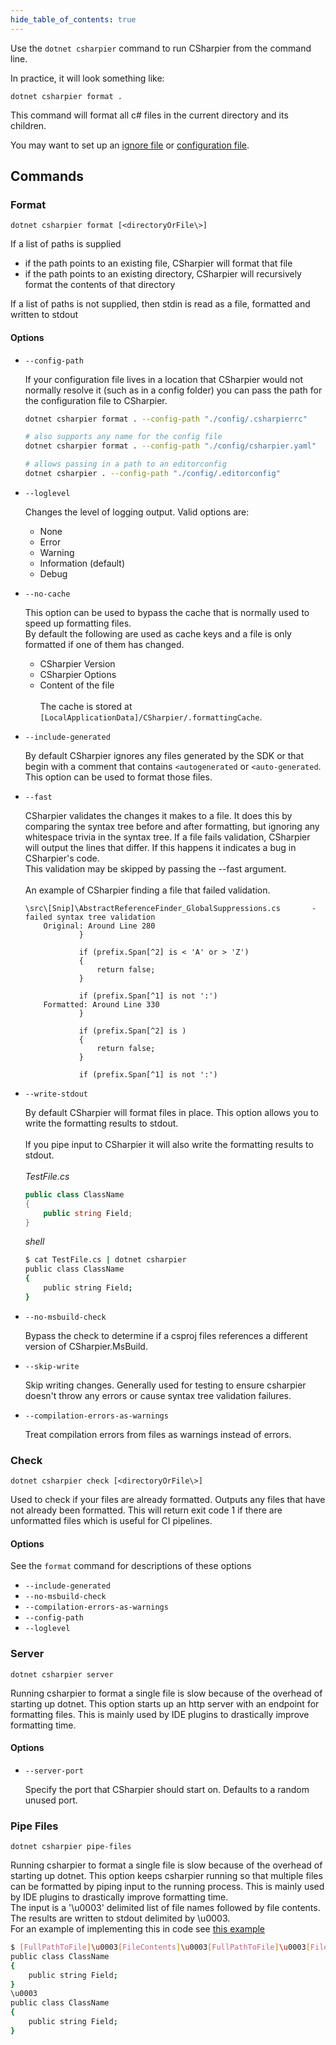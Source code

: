 ```yaml
---
hide_table_of_contents: true
---
```

Use the `dotnet csharpier` command to run CSharpier from the command line.

In practice, it will look something like:
```shell
dotnet csharpier format .
```
This command will format all c# files in the current directory and its children.

You may want to set up an [ignore file](Ignore.md) or [configuration file](Configuration.md).

## Commands
### Format
`dotnet csharpier format [<directoryOrFile\>]`

If a list of paths is supplied
- if the path points to an existing file, CSharpier will format that file
- if the path points to an existing directory, CSharpier will recursively format the contents of that directory

If a list of paths is not supplied, then stdin is read as a file, formatted and written to stdout

#### Options
- `--config-path`

    If your configuration file lives in a location that CSharpier would not normally resolve it (such as in a config folder)
    you can pass the path for the configuration file to CSharpier.
    ```bash
    dotnet csharpier format . --config-path "./config/.csharpierrc"
    
    # also supports any name for the config file
    dotnet csharpier format . --config-path "./config/csharpier.yaml"

    # allows passing in a path to an editorconfig
    dotnet csharpier . --config-path "./config/.editorconfig"
    ```


- `--loglevel`

    Changes the level of logging output. Valid options are:
  - None
  - Error
  - Warning
  - Information (default)
  - Debug


- `--no-cache`

    This option can be used to bypass the cache that is normally used to speed up formatting files.  
    By default the following are used as cache keys and a file is only formatted if one of them has changed.
    * CSharpier Version
    * CSharpier Options
    * Content of the file
    <br/><br/>
    The cache is stored at `[LocalApplicationData]/CSharpier/.formattingCache`.


- `--include-generated`

    By default CSharpier ignores any files generated by the SDK or that begin with a comment that contains `<autogenerated` or `<auto-generated`. This option can be used to format those files.


- `--fast`

    CSharpier validates the changes it makes to a file.
    It does this by comparing the syntax tree before and after formatting, but ignoring any whitespace trivia in the syntax tree.
    If a file fails validation, CSharpier will output the lines that differ. If this happens it indicates a bug in CSharpier's code.  
    This validation may be skipped by passing the --fast argument.
    <br/><br/>
    An example of CSharpier finding a file that failed validation.
    ```
    \src\[Snip]\AbstractReferenceFinder_GlobalSuppressions.cs       - failed syntax tree validation
        Original: Around Line 280
                }
    
                if (prefix.Span[^2] is < 'A' or > 'Z')
                {
                    return false;
                }
    
                if (prefix.Span[^1] is not ':')
        Formatted: Around Line 330
                }
    
                if (prefix.Span[^2] is )
                {
                    return false;
                }
    
                if (prefix.Span[^1] is not ':')
    ```

- `--write-stdout`

    By default CSharpier will format files in place. This option allows you to write the formatting results to stdout.
    <br/><br/>
    If you pipe input to CSharpier it will also write the formatting results to stdout.
    <br/><br/>
    *TestFile.cs*
    ```csharp
    public class ClassName
    {
        public string Field;
    }
    ```
    *shell*
    ```bash
    $ cat TestFile.cs | dotnet csharpier
    public class ClassName
    {
        public string Field;
    }
    ```


- `--no-msbuild-check`

    Bypass the check to determine if a csproj files references a different version of CSharpier.MsBuild.


- `--skip-write`

    Skip writing changes. Generally used for testing to ensure csharpier doesn't throw any errors or cause syntax tree validation failures.


- `--compilation-errors-as-warnings`

    Treat compilation errors from files as warnings instead of errors.

### Check
`dotnet csharpier check [<directoryOrFile\>]`

Used to check if your files are already formatted. Outputs any files that have not already been formatted.
This will return exit code 1 if there are unformatted files which is useful for CI pipelines.

#### Options
See the `format` command for descriptions of these options
- `--include-generated`
- `--no-msbuild-check`
- `--compilation-errors-as-warnings`
- `--config-path`
- `--loglevel`

### Server
`dotnet csharpier server`

Running csharpier to format a single file is slow because of the overhead of starting up dotnet.
This option starts up an http server with an endpoint for formatting files. This is mainly used by IDE plugins
to drastically improve formatting time.

#### Options
- `--server-port`

    Specify the port that CSharpier should start on. Defaults to a random unused port.

### Pipe Files
`dotnet csharpier pipe-files`

Running csharpier to format a single file is slow because of the overhead of starting up dotnet.
This option keeps csharpier running so that multiple files can be formatted by piping input to the running process. This is mainly used by IDE plugins
to drastically improve formatting time.  
The input is a '\u0003' delimited list of file names followed by file contents.  
The results are written to stdout delimited by \u0003.  
For an example of implementing this in code see [this example](https://github.com/belav/csharpier/blob/main/Src/CSharpier.VSCode/src/CSharpierProcessPipeMultipleFiles.ts)
```bash
$ [FullPathToFile]\u0003[FileContents]\u0003[FullPathToFile]\u0003[FileContents]\u0003 | csharpier --pipe-multiple-files
public class ClassName
{
    public string Field;
}
\u0003
public class ClassName
{
    public string Field;
}
```
